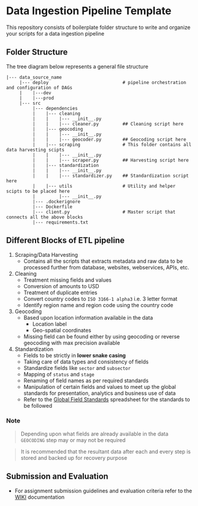 # Data Ingestion Pipeline Template

This repository consists of boilerplate folder structure to write and organize your scripts for a data ingestion pipeline

## Folder Structure
The tree diagram below represents a general file structure

```
|--- data_source_name                      
     |--- deploy                            # pipeline orchestration and configuration of DAGs
     |    |---dev              
     |    |---prod
     |--- src
          |--- dependencies
          |    |--- cleaning
          |    |    |--- __init__.py
          |    |    |--- cleaner.py         ## Cleaning script here
          |    |--- geocoding
          |    |    |--- __init__.py
          |    |    |--- geocoder.py        ## Geocoding script here
          |    |--- scraping                # This folder contains all data harvesting scipts
          |    |    |--- __init__.py
          |    |    |--- scraper.py         ## Harvesting script here
          |    |--- standardization
          |    |    |--- __init__.py
          |    |    |--- standardizer.py    ## Standardization script here
          |    |--- utils                   # Utility and helper scipts to be placed here
          |         |--- __init__.py
          |--- .dockerignore
          |--- Dockerfile
          |--- client.py                    # Master script that connects all the above blocks
          |--- requirements.txt
```

## Different Blocks of ETL pipeline
1. Scraping/Data Harvesting
    - Contains all the scripts that extracts metadata and raw data to be processed further from database, websites, webservices, APIs, etc.
2. Cleaning
    - Treatment missing fields and values
    - Conversion of amounts to USD
    - Treatment of duplicate entries
    - Convert country codes to `ISO 3166-1 alpha3` i.e. 3 letter format
    - Identify region name and region code using the country code
3. Geocoding
    - Based upon location information available in the data
        - Location label
        - Geo-spatial coordinates
    - Missing field can be found either by using geocoding or reverse geocoding with max precision available
4. Standardization
    - Fields to be strictly in **lower snake casing**
    - Taking care of data types and consistency of fields
    - Standardize fields like `sector` and `subsector`
    - Mapping of `status` and `stage`
    - Renaming of field names as per required standards
    - Manipulation of certain fields and values to meet up the global standards for presentation, analytics and business use of data
    - Refer to the [Global Field Standards](https://docs.google.com/spreadsheets/d/1sbb7GxhpPBE4ohW6YQEakvrEkkFSwvUrXnmG4P_B0OI/edit#gid=0) spreadsheet for the standards to be followed

### Note
> Depending upon what fields are already available in the data `GEOCODING` step may or may not be required

> It is recommended that the resultant data after each and every step is stored and backed up for recovery purpose

## Submission and Evaluation
- For assignment submission guidelines and evaluation criteria refer to the [WIKI](https://github.com/Taiyo-ai/pt-mesh-pipeline/wiki) documentation

